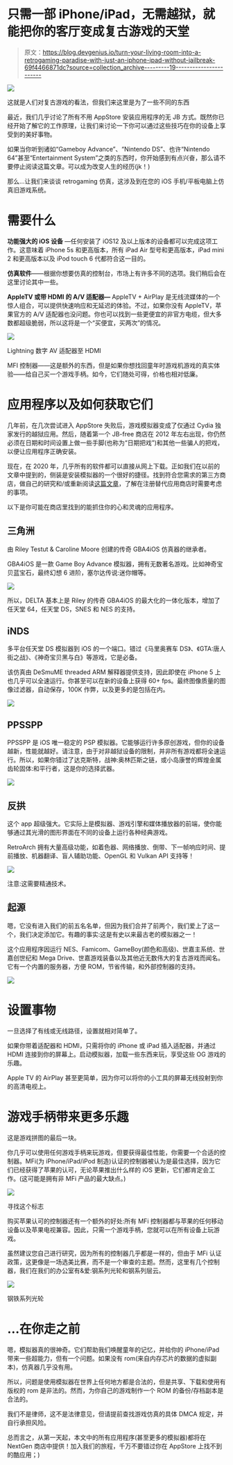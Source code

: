 # 只需一部 iPhone/iPad，无需越狱，就能把你的客厅变成复古游戏的天堂

> 原文：<https://blog.devgenius.io/turn-your-living-room-into-a-retrogaming-paradise-with-just-an-iphone-ipad-without-jailbreak-69f4466871dc?source=collection_archive---------19----------------------->

![](img/9f46d36088bb7c9e408b1b8b6522039d.png)

这就是人们对复古游戏的看法，但我们来这里是为了一些不同的东西

最近，我们几乎讨论了所有不用 AppStore 安装应用程序的无 JB 方式。既然你已经开始了解它的工作原理，让我们来讨论一下你可以通过这些技巧在你的设备上享受到的美好事物。

如果当你听到诸如“Gameboy Advance”、“Nintendo DS”、也许“Nintendo 64”甚至“Entertainment System”之类的东西时，你开始感到有点兴奋，那么请不要停止阅读这篇文章。可以成为改变人生的经历(jk！)

那么…让我们来谈谈 retrogaming 仿真，这涉及到在您的 iOS 手机/平板电脑上仿真旧游戏系统。

# 需要什么

**功能强大的 iOS 设备** —任何安装了 iOS12 及以上版本的设备都可以完成这项工作。这意味着 iPhone 5s 和更高版本，所有 iPad Air 型号和更高版本，iPad mini 2 和更高版本以及 iPod touch 6 代都符合这一目的。

**仿真软件**——根据你想要仿真的控制台，市场上有许多不同的选项。我们稍后会在这里讨论其中一些。

**AppleTV 或带 HDMI 的 A/V 适配器—** AppleTV + AirPlay 是无线流媒体的一个惊人组合，可以提供快速响应和无延迟的体验。不过，如果你没有 AppleTV，苹果官方的 A/V 适配器也没问题。你也可以找到一些更便宜的非官方电缆，但大多数都超级脆弱，所以这将是一个“买便宜，买两次”的情况。

![](img/3c0edb99ebd67a97d9cbfec083b01df7.png)

Lightning 数字 AV 适配器至 HDMI

MFI 控制器——这是额外的东西，但是如果你想找回童年时游戏机游戏的真实体验——给自己买一个游戏手柄。如今，它们随处可得，价格也相对低廉。

# 应用程序以及如何获取它们

几年前，在几次尝试进入 AppStore 失败后，游戏模拟器变成了仅通过 Cydia 独家发行的越狱应用。然后，随着第一个 JB-free 商店在 2012 年左右出现，你仍然必须在日期和时间设置上做一些手脚(也称为“日期把戏”)和其他一些骗人的把戏，以便让应用程序正确安装。

现在，在 2020 年，几乎所有的软件都可以直接从网上下载。正如我们在以前的文章中提到的，侧装是安装模拟器的一个很好的捷径。找到符合您需求的第三方商店，做自己的研究和/或重新阅读[这篇文章](https://medium.com/@thenextgenstore/the-3rd-party-stores-free-vs-paid-2fc665e715a8)，了解在注册替代应用商店时需要考虑的事项。

以下是你可能在商店里找到的能抓住你的心和灵魂的应用程序。

## 三角洲

由 Riley Testut & Caroline Moore 创建的传奇 GBA4iOS 仿真器的继承者。

GBA4iOS 是一款 Game Boy Advance 模拟器，拥有无数著名游戏。比如神奇宝贝蓝宝石，最终幻想 6 进阶，塞尔达传说:迷你帽等。

![](img/f0e3ed7f737d608c356e2de8189fcbbb.png)

所以，DELTA 基本上是 Riley 的传奇 GBA4iOS 的最大化的一体化版本，增加了任天堂 64，任天堂 DS，SNES 和 NES 的支持。

## iNDS

多平台任天堂 DS 模拟器到 iOS 的一个端口。错过《马里奥赛车 DS》、《GTA:唐人街之战》、《神奇宝贝黑与白》等游戏，它是必备。

该仿真由 DeSmuME threaded ARM 解释器提供支持，因此即使在 iPhone 5 上也几乎可以全速运行。你甚至可以在新的设备上获得 60+ fps。最终图像质量的图像过滤器，自动保存，100K 作弊，以及更多的是包括在内。

![](img/b95bad3f8a417f212a9efd4a2097bb23.png)

## PPSSPP

PPSSPP 是 iOS 唯一稳定的 PSP 模拟器。它能够运行许多原创游戏，但你的设备越新，性能就越好。请注意，由于对非越狱设备的限制，并非所有游戏都将全速运行。所以，如果你错过了达克斯特，战神:奥林匹斯之链，或小岛康誉的辉煌金属齿轮固体:和平行者，这是你的选择武器。

![](img/d219650ddf69c49cdfd9ef29a1d75e57.png)

## 反拱

这个 app 超级强大。它实际上是模拟器、游戏引擎和媒体播放器的前端，使你能够通过其光滑的图形界面在不同的设备上运行各种经典游戏。

RetroArch 拥有大量高级功能，如着色器、网络播放、倒带、下一帧响应时间、提前播放、机器翻译、盲人辅助功能、OpenGL 和 Vulkan API 支持等！

![](img/65ef204124db6bbb4cbd4d8110f0fa26.png)

注意:这需要精通技术。

## 起源

嗯，它没有进入我们的前五名名单，但因为我们合并了前两个，我们爱上了这一个，我们决定添加它。有趣的事实:这是有史以来最古老的模拟器之一！

这个应用程序因运行 NES、Famicom、GameBoy(颜色和高级)、世嘉主系统、世嘉创世纪和 Mega Drive、世嘉游戏装备以及其他近无数伟大的复古游戏而闻名。它有一个内置的服务器，方便 ROM，节省传输，和外部控制器的支持。

![](img/129ac92605da8f22a33eed26f4ac39ac.png)

# 设置事物

一旦选择了有线或无线路径，设置就相对简单了。

如果你带着适配器和 HDMI，只需将你的 iPhone 或 iPad 插入适配器，并通过 HDMI 连接到你的屏幕上。启动模拟器，加载一些东西来玩，享受这些 OG 游戏的乐趣。

Apple TV 的 AirPlay 甚至更简单，因为你可以将你的小工具的屏幕无线投射到你的高清电视上。

# 游戏手柄带来更多乐趣

这是游戏拼图的最后一块。

你几乎可以使用任何游戏手柄来玩游戏，但要获得最佳性能，你需要一个合适的控制器。MFi(为 iPhone/iPad/iPod 制造)认证的控制器被认为是最佳选择，因为它们已经获得了苹果的认可，无论苹果推出什么样的 iOS 更新，它们都肯定会工作。(这可能是拥有非 MFi 产品的最大缺点。)

![](img/0f02ab0ed4a8266b4fda1c84e57f3cf1.png)

寻找这个标志

购买苹果认可的控制器还有一个额外的好处:所有 MFi 控制器都与苹果的任何移动设备以及苹果电视兼容。因此，只需一个游戏手柄，您就可以在所有设备上玩游戏。

虽然建议您自己进行研究，因为所有的控制器几乎都是一样的，但由于 MFi 认证政策，这更像是一场选美比赛，而不是一个审查的主题。然而，这里有几个控制器，我们在我们的办公室有&爱:钢系列光轮和钢系列层云。

![](img/3d43139940153662f15380109920e063.png)

钢铁系列光轮

# …在你走之前

嗯，模拟器真的很神奇。它们帮助我们唤醒童年的记忆，并给你的 iPhone/iPad 带来一些超能力，但有一个问题。如果没有 rom(来自内存芯片的数据的虚拟副本)，仿真器几乎没有用。

所以，问题是使用模拟器在世界上任何地方都是合法的，但是共享、下载和使用有版权的 rom 是非法的。然而，为你自己的游戏制作一个 ROM 的备份/存档副本是合法的。

我们不是律师，这不是法律意见，但请提前查找游戏仿真的具体 DMCA 规定，并自行承担风险。

总而言之，从第一天起，本文中的所有应用程序(甚至更多的模拟器)都将在 NextGen 商店中提供！加入我们的旅程，千万不要错过你在 AppStore 上找不到的酷应用；)